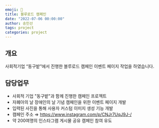 ```yaml
---
emoji: 🔮
title: 블루로드 캠페인
date: "2022-07-06 00:00:00"
author: 송민선
tags: project
categories: project
---
```


## 개요

사회적기업 “동구밭”에서 진행한 블루로드 캠페인 이벤트 페이지 작업을 하였습니다.
<br/>

## 담당업무

- 사회적 기업 "동구밭"과 함께 진행한 캠페인 프로젝트
- 자폐아의 날 장애인의 날 기념 캠페인을 위한 이벤트 페이지 개발
- 입력된 사진을 통해 사용자 커스텀 이미지 생성 기능 개발
- 캠페인 주소 ⇒ https://www.instagram.com/p/CNJr7UqJ9J-/
- 약 200여명의 인스타그램 게시물 공유 캠페인 참여 유도

```toc

```
